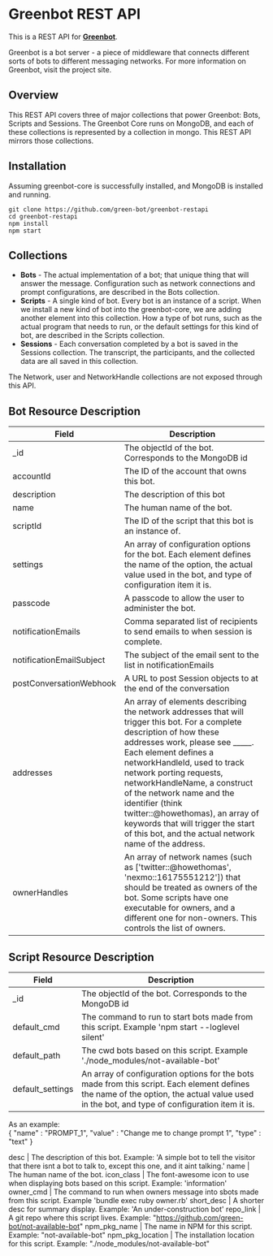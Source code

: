 # Greenbot REST API

This is a REST API for **[Greenbot](https://github.com/green-bot/greenbot-core)**.

Greenbot is a bot server - a piece of middleware that connects different sorts of bots to different messaging networks. For more information on Greenbot, visit the project site.

## Overview
This REST API covers three of major collections that power Greenbot: Bots, Scripts and Sessions.
The Greenbot Core runs on MongoDB, and each of these collections is represented by a
collection in mongo.  This REST API mirrors those collections.

## Installation

Assuming greenbot-core is successfully installed, and MongoDB is installed and running.

```
git clone https://github.com/green-bot/greenbot-restapi
cd greenbot-restapi
npm install
npm start
```
## Collections
* **Bots** - The actual implementation of a bot; that unique thing that will answer the message. Configuration such as network connections and prompt configurations, are described in the Bots collection.
* **Scripts** - A single kind of bot. Every bot is an instance of a script. When we install a new kind of bot into the greenbot-core, we are adding another element into this collection. How a type of bot runs, such as the actual program that needs to run, or the default settings for this kind of bot, are described in the Scripts collection.
* **Sessions** - Each conversation completed by a bot is saved in the Sessions collection. The transcript, the participants, and the collected data are all saved in this collection.

The Network, user and NetworkHandle collections are not exposed through this API.


## Bot Resource Description
Field | Description
----- |  -----------
_id | The objectId of the bot. Corresponds to the MongoDB id
accountId | The ID of the account that owns this bot.
description | The description of this bot
name | The human name of the bot.
scriptId | The ID of the script that this bot is an instance of.
settings | An array of configuration options for the bot. Each element defines the name of the option, the actual value used in the bot, and type of configuration item it is.
passcode | A passcode to allow the user to administer the bot.
notificationEmails | Comma separated list of recipients to send emails to when session is complete.
notificationEmailSubject | The subject of the email sent to the list in notificationEmails
postConversationWebhook | A URL to post Session objects to at the end of the conversation
addresses | An array of elements describing the network addresses that will trigger this bot. For a complete description of how these addresses work, please see _____. Each element defines a networkHandleId, used to track network porting requests, networkHandleName, a construct of the network name and the identifier (think twitter::@howethomas), an array of keywords that will trigger the start of this bot, and the actual network name of the address.
ownerHandles | An array of network names (such as ['twitter::@howethomas', 'nexmo::16175551212']) that should be treated as owners of the bot. Some scripts have one executable for owners, and a different one for non-owners.  This controls the list of owners.

## Script Resource Description
Field | Description
----- |  -----------
_id | The objectId of the bot. Corresponds to the MongoDB id
default_cmd | The command to run to start bots made from this script. Example 'npm start --loglevel silent'
default_path | The cwd bots based on this script. Example './node_modules/not-available-bot'
default_settings | An array of configuration options for the bots made from this script. Each element defines the name of the option, the actual value used in the bot, and type of configuration item it is.

As an example:  
	{
    "name" : "PROMPT_1",
    "value" : "Change me to change prompt 1",
    "type" : "text"
  }

desc | The description of this bot. Example: 'A simple bot to tell the visitor that there isnt a bot to talk to, except this one, and it aint talking.'
name | The human name of the bot.
icon_class | The font-awesome icon to use when displaying bots based on this script. Example: 'information'
owner_cmd | The command to run when owners message into sbots made from this script. Example 'bundle exec ruby owner.rb'
short_desc | A shorter desc for summary display. Example: 'An under-construction bot'
repo_link | A git repo where this script lives. Example:  "https://github.com/green-bot/not-available-bot"
npm_pkg_name | The name in NPM for this script. Example: "not-available-bot"
npm_pkg_location | The installation location for this script. Example: "./node_modules/not-available-bot"
